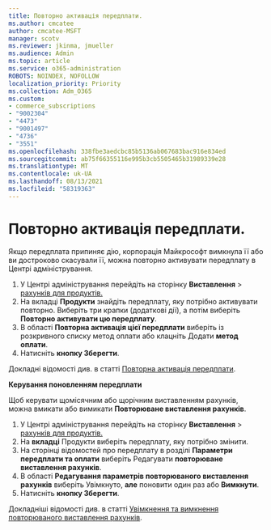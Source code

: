 ```yaml
---
title: Повторно активація передплати.
ms.author: cmcatee
author: cmcatee-MSFT
manager: scotv
ms.reviewer: jkinma, jmueller
ms.audience: Admin
ms.topic: article
ms.service: o365-administration
ROBOTS: NOINDEX, NOFOLLOW
localization_priority: Priority
ms.collection: Adm_O365
ms.custom:
- commerce_subscriptions
- "9002304"
- "4473"
- "9001497"
- "4736"
- "3551"
ms.openlocfilehash: 338fbe3aedcbc85b5136ab067683bac916e834ed
ms.sourcegitcommit: ab75f66355116e995b3cb5505465b31989339e28
ms.translationtype: MT
ms.contentlocale: uk-UA
ms.lasthandoff: 08/13/2021
ms.locfileid: "58319363"
---
```

# <a name="reactivate-your-subscription"></a>Повторно активація передплати.

Якщо передплата припиняє дію, корпорація Майкрософт вимкнула її або ви достроково скасували її, можна повторно активувати передплату в Центрі адміністрування.

1. У Центрі адміністрування перейдіть на сторінку **Виставлення**  >  [рахунків для продуктів.](https://go.microsoft.com/fwlink/p/?linkid=842054)
2. На вкладці **Продукти** знайдіть передплату, яку потрібно активувати повторно. Виберіть три крапки (додаткові дії), а потім виберіть **Повторно активувати цю передплату**.
3. В області **Повторна активація цієї передплати** виберіть із розкривного списку метод оплати або клацніть Додати **метод оплати**.
4. Натисніть **кнопку Зберегти**.

Докладні відомості див. в статті [Повторна активація передплати](https://docs.microsoft.com/microsoft-365/commerce/subscriptions/reactivate-your-subscription).

**Керування поновленням передплати**

Щоб керувати щомісячним або щорічним виставленням рахунків, можна вмикати або вимикати **Повторюване виставлення рахунків**.

1. У Центрі адміністрування перейдіть на сторінку **Виставлення**  >  [рахунків для продуктів.](https://go.microsoft.com/fwlink/p/?linkid=842054)
2. На **вкладці** Продукти виберіть передплату, яку потрібно змінити.
3. На сторінці відомостей про передплату в розділі **Параметри передплати та оплати** виберіть Редагувати **повторюване виставлення рахунків**.
4. В області **Редагування параметрів повторюваного виставлення рахунків** виберіть Увімкнуто, **але** поновити один раз або **Вимкнути**. 
5. Натисніть **кнопку Зберегти**.

Докладніші відомості див. в статті [Увімкнення та вимкнення повторюваного виставлення рахунків](https://docs.microsoft.com/microsoft-365/commerce/subscriptions/renew-your-subscription#turn-recurring-billing-off-or-on).